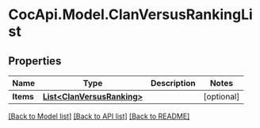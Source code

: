 # CocApi.Model.ClanVersusRankingList
## Properties

Name | Type | Description | Notes
------------ | ------------- | ------------- | -------------
**Items** | [**List&lt;ClanVersusRanking&gt;**](ClanVersusRanking.md) |  | [optional] 

[[Back to Model list]](../README.md#documentation-for-models) [[Back to API list]](../README.md#documentation-for-api-endpoints) [[Back to README]](../README.md)


